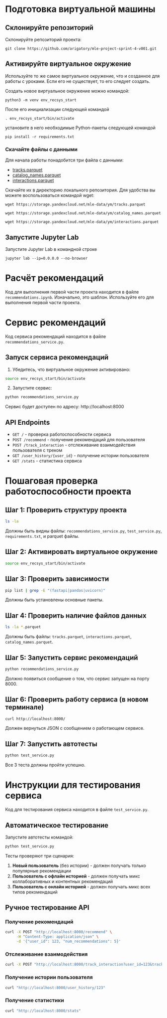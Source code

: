 # Подготовка виртуальной машины

## Склонируйте репозиторий

Склонируйте репозиторий проекта:

```
git clone https://github.com/arigatory/mle-project-sprint-4-v001.git
```

## Активируйте виртуальное окружение

Используйте то же самое виртуальное окружение, что и созданное для работы с уроками. Если его не существует, то его следует создать.

Создать новое виртуальное окружение можно командой:

```
python3 -m venv env_recsys_start
```

После его инициализации следующей командой

```
. env_recsys_start/bin/activate
```

установите в него необходимые Python-пакеты следующей командой

```
pip install -r requirements.txt
```

### Скачайте файлы с данными

Для начала работы понадобится три файла с данными:
- [tracks.parquet](https://storage.yandexcloud.net/mle-data/ym/tracks.parquet)
- [catalog_names.parquet](https://storage.yandexcloud.net/mle-data/ym/catalog_names.parquet)
- [interactions.parquet](https://storage.yandexcloud.net/mle-data/ym/interactions.parquet)
 
Скачайте их в директорию локального репозитория. Для удобства вы можете воспользоваться командой wget:

```
wget https://storage.yandexcloud.net/mle-data/ym/tracks.parquet

wget https://storage.yandexcloud.net/mle-data/ym/catalog_names.parquet

wget https://storage.yandexcloud.net/mle-data/ym/interactions.parquet
```

## Запустите Jupyter Lab

Запустите Jupyter Lab в командной строке

```
jupyter lab --ip=0.0.0.0 --no-browser
```

# Расчёт рекомендаций

Код для выполнения первой части проекта находится в файле `recommendations.ipynb`. Изначально, это шаблон. Используйте его для выполнения первой части проекта.

# Сервис рекомендаций

Код сервиса рекомендаций находится в файле `recommendations_service.py`.

## Запуск сервиса рекомендаций

1. Убедитесь, что виртуальное окружение активировано:
```bash
source env_recsys_start/bin/activate
```

2. Запустите сервис:
```bash
python recommendations_service.py
```

Сервис будет доступен по адресу: http://localhost:8000

## API Endpoints

- `GET /` - проверка работоспособности сервиса
- `POST /recommend` - получение рекомендаций для пользователя
- `POST /track_interaction` - отслеживание взаимодействия пользователя с треком
- `GET /user_history/{user_id}` - получение истории пользователя
- `GET /stats` - статистика сервиса

# Пошаговая проверка работоспособности проекта

## Шаг 1: Проверить структуру проекта
```bash
ls -la
```
Должны быть видны файлы: `recommendations_service.py`, `test_service.py`, `requirements.txt`, и parquet файлы.

## Шаг 2: Активировать виртуальное окружение
```bash
source env_recsys_start/bin/activate
```

## Шаг 3: Проверить зависимости
```bash
pip list | grep -E "(fastapi|pandas|uvicorn)"
```
Должны быть установлены основные пакеты.

## Шаг 4: Проверить наличие файлов данных
```bash
ls -la *.parquet
```
Должны быть файлы: `tracks.parquet`, `interactions.parquet`, `catalog_names.parquet`.

## Шаг 5: Запустить сервис рекомендаций
```bash
python recommendations_service.py
```
Должно появиться сообщение о том, что сервис запущен на порту 8000.

## Шаг 6: Проверить работу сервиса (в новом терминале)
```bash
curl http://localhost:8000/
```
Должен вернуться JSON с сообщением о работающем сервисе.

## Шаг 7: Запустить автотесты
```bash
python test_service.py
```
Все 3 теста должны пройти успешно.

# Инструкции для тестирования сервиса

Код для тестирования сервиса находится в файле `test_service.py`.

## Автоматическое тестирование

Запустите автотесты командой:
```bash
python test_service.py
```

Тесты проверяют три сценария:
1. **Новый пользователь** (без истории) - должен получать только популярные рекомендации
2. **Пользователь с офлайн историей** - должен получать микс коллаборативных и контентных рекомендаций
3. **Пользователь с онлайн историей** - должен получать микс всех типов рекомендаций

## Ручное тестирование API

### Получение рекомендаций
```bash
curl -X POST "http://localhost:8000/recommend" \
     -H "Content-Type: application/json" \
     -d '{"user_id": 123, "num_recommendations": 5}'
```

### Отслеживание взаимодействия
```bash
curl -X POST "http://localhost:8000/track_interaction?user_id=123&track_id=456"
```

### Получение истории пользователя
```bash
curl "http://localhost:8000/user_history/123"
```

### Получение статистики
```bash
curl "http://localhost:8000/stats"
```
